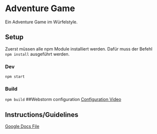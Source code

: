 # Adventure Game
Ein Adventure Game im Würfelstyle.
## Setup
Zuerst müssen alle npm Module installiert werden. Dafür muss der Befehl `npm install` ausgeführt werden.
### Dev
`npm start`
### Build
`npm build`
##Webstorm configuration
[Configuration Video](https://i.imgur.com/Qmege4c.gifv)
## Instructions/Guidelines
[Google Docs File](https://docs.google.com/document/d/1e0SbqaehWmmYNPtqas-18qK4MPLdaHvVQPR63MsKMPY/edit#)
